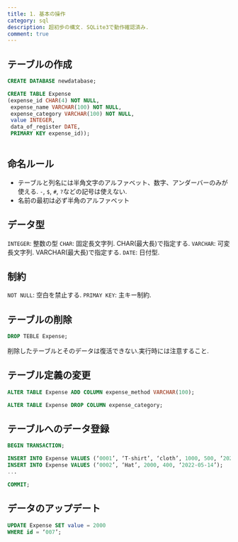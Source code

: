 ```yaml
---
title: 1. 基本の操作
category: sql
description: 超初歩の構文. SQLite3で動作確認済み. 
comment: true
---
```


## テーブルの作成

```sql
CREATE DATABASE newdatabase;
```


```sql
CREATE TABLE Expense
(expense_id CHAR(4) NOT NULL,
 expense_name VARCHAR(100) NOT NULL,
 expense_category VARCHAR(100) NOT NULL,
 value INTEGER,
 data_of_register DATE,
 PRIMARY KEY expense_id));
 
``` 
 
## 命名ルール
- テーブルと列名には半角文字のアルファベット、数字、アンダーバーのみが使える. `-`, `$`, `#`, `?`などの記号は使えない.
- 名前の最初は必ず半角のアルファベット

## データ型
`INTEGER`: 整数の型
`CHAR`: 固定長文字列. CHAR(最大長)で指定する.
`VARCHAR`: 可変長文字列. VARCHAR(最大長)で指定する.
`DATE`: 日付型.

## 制約
`NOT NULL`: 空白を禁止する.
`PRIMAY KEY`: 主キー制約.

## テーブルの削除

```sql
DROP TEBLE Expense;
```

削除したテーブルとそのデータは復活できない.実行時には注意すること.

## テーブル定義の変更
```sql
ALTER TABLE Expense ADD COLUMN expense_method VARCHAR(100);
```


```sql
ALTER TABLE Expense DROP COLUMN expense_category;
```

## テーブルへのデータ登録

```sql
BEGIN TRANSACTION;

INSERT INTO Expense VALUES (‘0001’, ‘T-shirt’, ‘cloth’, 1000, 500, ‘2022-05-29’);
INSERT INTO Expense VALUES (‘0002’, ‘Hat’, 2000, 400, ‘2022-05-14’);
...

COMMIT;
```

## データのアップデート
```sql
UPDATE Expense SET value = 2000
WHERE id = ‘007’;
```

